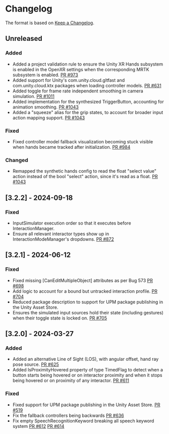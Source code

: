 # Changelog

The format is based on [Keep a Changelog](https://keepachangelog.com/en/1.1.0/).

## Unreleased

### Added

* Added a project validation rule to ensure the Unity XR Hands subsystem is enabled in the OpenXR settings when the corresponding MRTK subsystem is enabled. [PR #973](https://github.com/MixedRealityToolkit/MixedRealityToolkit-Unity/pull/973)
* Added support for Unity's com.unity.cloud.gltfast and com.unity.cloud.ktx packages when loading controller models. [PR #631](https://github.com/MixedRealityToolkit/MixedRealityToolkit-Unity/pull/631)
* Added toggle for frame rate independent smoothing in camera simulation. [PR #1011](https://github.com/MixedRealityToolkit/MixedRealityToolkit-Unity/pull/1011)
* Added implementation for the synthesized TriggerButton, accounting for animation smoothing. [PR #1043](https://github.com/MixedRealityToolkit/MixedRealityToolkit-Unity/pull/1043)
* Added a "squeeze" alias for the grip states, to account for broader input action mapping support. [PR #1043](https://github.com/MixedRealityToolkit/MixedRealityToolkit-Unity/pull/1043)

### Fixed

* Fixed controller model fallback visualization becoming stuck visible when hands became tracked after initialization. [PR #984](https://github.com/MixedRealityToolkit/MixedRealityToolkit-Unity/pull/984)

### Changed

* Remapped the synthetic hands config to read the float "select value" action instead of the bool "select" action, since it's read as a float. [PR #1043](https://github.com/MixedRealityToolkit/MixedRealityToolkit-Unity/pull/1043)

## [3.2.2] - 2024-09-18

### Fixed

* InputSimulator execution order so that it executes before InteractionManager.
* Ensure all relevant interactor types show up in InteractionModeManager's dropdowns. [PR #872](https://github.com/MixedRealityToolkit/MixedRealityToolkit-Unity/pull/872)

## [3.2.1] - 2024-06-12

### Fixed

* Fixed missing [CanEditMultipleObject] attributes as per Bug 573 [PR #698](https://github.com/MixedRealityToolkit/MixedRealityToolkit-Unity/pull/698)
* Add logic to account for a bound but untracked interaction profile. [PR #704](https://github.com/MixedRealityToolkit/MixedRealityToolkit-Unity/pull/704)
* Reduced package description to support for UPM package publishing in the Unity Asset Store.
* Ensures the simulated input sources hold their state (including gestures) when their toggle state is locked on. [PR #705](https://github.com/MixedRealityToolkit/MixedRealityToolkit-Unity/pull/705)

## [3.2.0] - 2024-03-27

### Added

* Added an alternative Line of Sight (LOS), with angular offset, hand ray pose source. [PR #625](https://github.com/MixedRealityToolkit/MixedRealityToolkit-Unity/pull/625)
* Added IsProximityHovered property of type TimedFlag to detect when a button starts being hovered or on interactor proximity and when it stops being hovered or on proximity of any interactor. [PR #611](https://github.com/MixedRealityToolkit/MixedRealityToolkit-Unity/pull/611)

### Fixed

* Fixed support for UPM package publishing in the Unity Asset Store. [PR #519](https://github.com/MixedRealityToolkit/MixedRealityToolkit-Unity/pull/519)
* Fix the fallback controllers being backwards [PR #636](https://github.com/MixedRealityToolkit/MixedRealityToolkit-Unity/pull/636)
* Fix empty SpeechRecognitionKeyword breaking all speech keyword system [PR #612](https://github.com/MixedRealityToolkit/MixedRealityToolkit-Unity/pull/612) [PR #614](https://github.com/MixedRealityToolkit/MixedRealityToolkit-Unity/pull/614)
